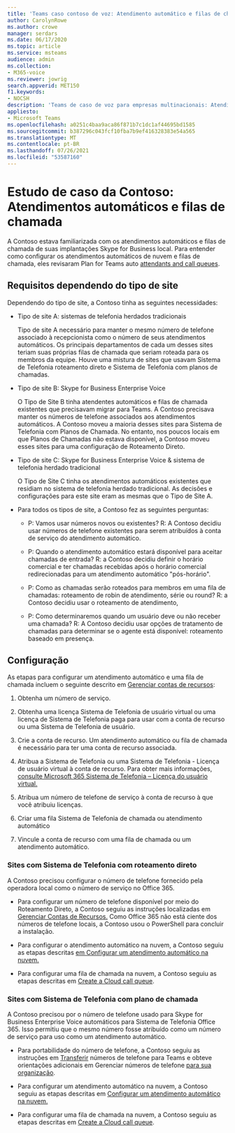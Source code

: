 ```yaml
---
title: 'Teams caso contoso de voz: Atendimento automático e filas de chamadas'
author: CarolynRowe
ms.author: crowe
manager: serdars
ms.date: 06/17/2020
ms.topic: article
ms.service: msteams
audience: admin
ms.collection:
- M365-voice
ms.reviewer: jowrig
search.appverid: MET150
f1.keywords:
- NOCSH
description: 'Teams de caso de voz para empresas multinacionais: Atendimento automático e filas de chamadas'
appliesto:
- Microsoft Teams
ms.openlocfilehash: a0251c4baa9aca86f871b7c1dc1af44695bd1585
ms.sourcegitcommit: b387296c043fcf10fba7b9ef416328383e54a565
ms.translationtype: MT
ms.contentlocale: pt-BR
ms.lasthandoff: 07/26/2021
ms.locfileid: "53587160"
---
```

# <a name="contoso-case-study-auto-attendants-and-call-queues"></a>Estudo de caso da Contoso: Atendimentos automáticos e filas de chamada

A Contoso estava familiarizada com os atendimentos automáticos e filas de chamada de suas implantações Skype for Business local. Para entender como configurar os atendimentos automáticos de nuvem e filas de chamada, eles revisaram Plan for Teams auto [attendants and call queues](plan-auto-attendant-call-queue.md).

## <a name="requirements-depending-on-site-type"></a>Requisitos dependendo do tipo de site

Dependendo do tipo de site, a Contoso tinha as seguintes necessidades:

- Tipo de site A: sistemas de telefonia herdados tradicionais 

  Tipo de site A necessário para manter o mesmo número de telefone associado à recepcionista como o número de seus atendimentos automáticos. Os principais departamentos de cada um desses sites teriam suas próprias filas de chamada que seriam roteada para os membros da equipe. Houve uma mistura de sites que usavam Sistema de Telefonia roteamento direto e Sistema de Telefonia com planos de chamadas.  

- Tipo de site B: Skype for Business Enterprise Voice 

  O Tipo de Site B tinha atendentes automáticos e filas de chamada existentes que precisavam migrar para Teams. A Contoso precisava manter os números de telefone associados aos atendimentos automáticos. A Contoso moveu a maioria desses sites para Sistema de Telefonia com Planos de Chamada. No entanto, nos poucos locais em que Planos de Chamadas não estava disponível, a Contoso moveu esses sites para uma configuração de Roteamento Direto.  

- Tipo de site C: Skype for Business Enterprise Voice & sistema de telefonia herdado tradicional 

  O Tipo de Site C tinha os atendimentos automáticos existentes que residiam no sistema de telefonia herdado tradicional. As decisões e configurações para este site eram as mesmas que o Tipo de Site A.   

- Para todos os tipos de site, a Contoso fez as seguintes perguntas:

  - P: Vamos usar números novos ou existentes? 
    R: A Contoso decidiu usar números de telefone existentes para serem atribuídos à conta de serviço do atendimento automático. 

  - P: Quando o atendimento automático estará disponível para aceitar chamadas de entrada? 
    R: a Contoso decidiu definir o horário comercial e ter chamadas recebidas após o horário comercial redirecionadas para um atendimento automático "pós-horário".  

  - P: Como as chamadas serão roteados para membros em uma fila de chamadas: roteamento de robin de atendimento, série ou round? 
    R: a Contoso decidiu usar o roteamento de atendimento, 

  - P: Como determinaremos quando um usuário deve ou não receber uma chamada? 
    R: A Contoso decidiu usar opções de tratamento de chamadas para determinar se o agente está disponível: roteamento baseado em presença. 


## <a name="configuration"></a>Configuração

As etapas para configurar um atendimento automático e uma fila de chamada incluem o seguinte descrito em [Gerenciar contas de recursos](manage-resource-accounts.md): 

1. Obtenha um número de serviço. 

2. Obtenha uma licença Sistema de Telefonia de usuário virtual ou uma licença de Sistema de Telefonia paga para usar com a conta de recurso ou uma Sistema de Telefonia de usuário.

3. Crie a conta de recurso. Um atendimento automático ou fila de chamada é necessário para ter uma conta de recurso associada. 

4. Atribua a Sistema de Telefonia ou uma Sistema de Telefonia - Licença de usuário virtual à conta de recurso. Para obter mais informações, [consulte Microsoft 365 Sistema de Telefonia – Licença do usuário virtual.](./teams-add-on-licensing/virtual-user.md)

5. Atribua um número de telefone de serviço à conta de recurso à que você atribuiu licenças. 

6. Criar uma fila Sistema de Telefonia de chamada ou atendimento automático 

7. Vincule a conta de recurso com uma fila de chamada ou um atendimento automático. 


### <a name="sites-with-phone-system-with-direct-routing"></a>Sites com Sistema de Telefonia com roteamento direto 

A Contoso precisou configurar o número de telefone fornecido pela operadora local como o número de serviço no Office 365. 

- Para configurar um número de telefone disponível por meio do Roteamento Direto, a Contoso seguiu as instruções localizadas em [Gerenciar Contas de Recursos.](manage-resource-accounts.md) Como Office 365 não está ciente dos números de telefone locais, a Contoso usou o PowerShell para concluir a instalação.   

- Para configurar o atendimento automático na nuvem, a Contoso seguiu as etapas descritas [em Configurar um atendimento automático na nuvem.](create-a-phone-system-auto-attendant.md) 

- Para configurar uma fila de chamada na nuvem, a Contoso seguiu as etapas descritas em [Create a Cloud call queue](create-a-phone-system-call-queue.md).  


### <a name="sites-with-phone-system-with-calling-plan"></a>Sites com Sistema de Telefonia com plano de chamada

A Contoso precisou por o número de telefone usado para Skype for Business Enterprise Voice automáticos para Sistema de Telefonia Office 365. Isso permitiu que o mesmo número fosse atribuído como um número de serviço para uso como um atendimento automático. 

- Para portabilidade do número de telefone, a Contoso seguiu as instruções em [Transferir](./phone-number-calling-plans/transfer-phone-numbers-to-teams.md) números de telefone para Teams e obteve orientações adicionais em Gerenciar números de telefone [para sua organização](./manage-phone-numbers-for-your-organization/manage-phone-numbers-for-your-organization.md).

- Para configurar um atendimento automático na nuvem, a Contoso seguiu as etapas descritas em [Configurar um atendimento automático na nuvem.](create-a-phone-system-auto-attendant.md)

-  Para configurar uma fila de chamada na nuvem, a Contoso seguiu as etapas descritas em [Create a Cloud call queue](create-a-phone-system-call-queue.md).  

